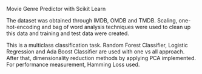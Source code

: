 Movie Genre Predictor with Scikit Learn

The dataset was obtained through IMDB, OMDB and TMDB. Scaling, one-hot-encoding and bag of word analysis techniques were used to clean up this data and training and test data were created.

This is a multiclass classification task. Random Forest Classifier, Logistic Regression and Ada Boost Classifier are used with one vs all approach. After that, dimensionality reduction methods by applying PCA implemented. For performance measurement, Hamming Loss used.
